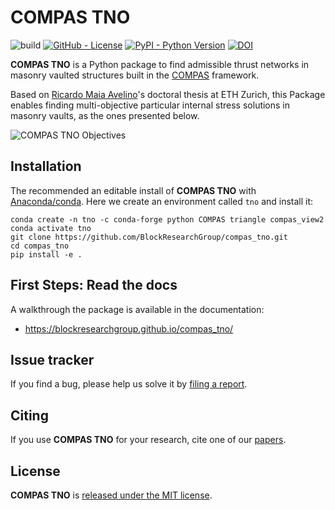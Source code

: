 # COMPAS TNO

![build](https://github.com/BlockResearchGroup/compas_tno/workflows/build/badge.svg)
[![GitHub - License](https://img.shields.io/github/license/compas-dev/compas.svg)](https://github.com/BlockResearchGroup/compas_tno/)
[![PyPI - Python Version](https://img.shields.io/pypi/pyversions/COMPAS.svg)](https://pypi.python.org/project/COMPAS)
[![DOI](https://zenodo.org/badge/197799108.svg)](https://zenodo.org/badge/latestdoi/197799108)

**COMPAS TNO** is a Python package to find admissible thrust networks in masonry vaulted structures built in the [COMPAS](https://compas.dev/) framework.

Based on [Ricardo Maia Avelino](https://ricardoavelino.github.io/)'s doctoral thesis at ETH Zurich, this Package enables finding multi-objective particular internal stress solutions in masonry vaults, as the ones presented below.

![COMPAS TNO Objectives](./docs/_images/objectives.png)

## Installation

The recommended an editable install of **COMPAS TNO** with [Anaconda/conda](https://conda.io/docs/). Here we create an environment called `tno` and install it:

```
conda create -n tno -c conda-forge python COMPAS triangle compas_view2
conda activate tno
git clone https://github.com/BlockResearchGroup/compas_tno.git
cd compas_tno
pip install -e .
```

## First Steps: Read the docs

A walkthrough the package is available in the documentation:
* <https://blockresearchgroup.github.io/compas_tno/>

## Issue tracker

If you find a bug, please help us solve it by [filing a report](https://github.com/BlockResearchGroup/compas_tno/issues).

## Citing

If you use **COMPAS TNO** for your research, cite one of our [papers](https://blockresearchgroup.github.io/compas_tno/latest/publications.html).

## License

**COMPAS TNO** is [released under the MIT license](https://github.com/BlockResearchGroup/compas_tno/latest/license.html).
